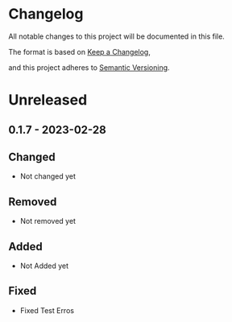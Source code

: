 # Changelog

All notable changes to this project will be documented in this file.

The format is based on [Keep a Changelog](https://keepachangelog.com/en/1.0.0/),

and this project adheres to [Semantic Versioning](https://semver.org/spec/v2.0.0.html).

# Unreleased

## 0.1.7 - 2023-02-28

## Changed

- Not changed yet

## Removed

- Not removed yet

## Added

- Not Added yet

## Fixed

- Fixed Test Erros
